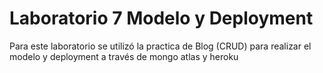 <h1>Laboratorio 7 Modelo y Deployment</h1>
<p>Para este laboratorio se utilizó la practica de Blog (CRUD) para realizar el modelo y deployment a través de mongo atlas y heroku</p>